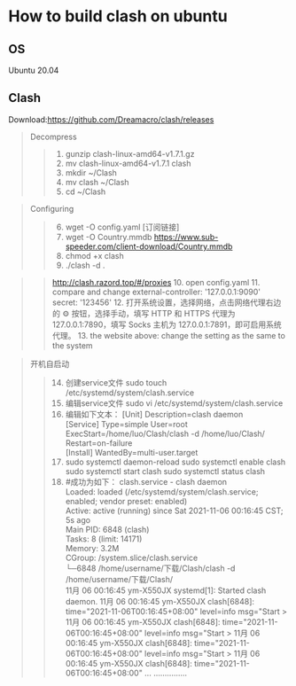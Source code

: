 # How to build clash on ubuntu
## OS
Ubuntu 20.04
## Clash
Download:https://github.com/Dreamacro/clash/releases
> Decompress
>>1. gunzip clash-linux-amd64-v1.7.1.gz
>>2. mv clash-linux-amd64-v1.7.1 clash
>>3. mkdir ~/Clash
>>4. mv clash ~/Clash
>>5. cd ~/Clash

> Configuring
>>6. wget -O config.yaml [订阅链接]
>>7. wget -O Country.mmdb https://www.sub-speeder.com/client-download/Country.mmdb
>>8. chmod +x clash 
>>9. ./clash -d .

>>http://clash.razord.top/#/proxies
>>10. open config.yaml
>>11. compare and change
    external-controller: '127.0.0.1:9090'
    secret: '123456'
>>12. 打开系统设置，选择网络，点击网络代理右边的 ⚙ 按钮，选择手动，填写 HTTP 和 HTTPS 代理为 127.0.0.1:7890，填写 Socks 主机为 127.0.0.1:7891，即可启用系统代理。
>>13. the website above: change the setting as the same to the system

> 开机自启动
>>14. 创建service文件
        sudo touch /etc/systemd/system/clash.service
>>15. 编辑service文件 
        sudo vi /etc/systemd/system/clash.service 
>>16. 编辑如下文本： 
[Unit] 
Description=clash daemon  
[Service] 
Type=simple 
User=root 
ExecStart=/home/luo/Clash/clash -d /home/luo/Clash/ 
Restart=on-failure  
[Install] 
WantedBy=multi-user.target
>>17. sudo systemctl daemon-reload 
sudo systemctl enable clash 
sudo systemctl start clash 
sudo systemctl status clash
>>18. #成功为如下： 
clash.service - clash daemon      
  Loaded: loaded (/etc/systemd/system/clash.service; enabled; vendor preset: enabled)      
  Active: active (running) since Sat 2021-11-06 00:16:45 CST; 5s ago    
 Main PID: 6848 (clash)       
  Tasks: 8 (limit: 14171)      
  Memory: 3.2M      
  CGroup: /system.slice/clash.service              
      └─6848 /home/username/下载/Clash/clash -d /home/username/下载/Clash/  
11月 06 00:16:45 ym-X550JX systemd[1]: Started clash daemon. 
11月 06 00:16:45 ym-X550JX clash[6848]: time="2021-11-06T00:16:45+08:00" level=info msg="Start > 11月 06 00:16:45 ym-X550JX clash[6848]: time="2021-11-06T00:16:45+08:00" level=info msg="Start > 
11月 06 00:16:45 ym-X550JX clash[6848]: time="2021-11-06T00:16:45+08:00" level=info msg="Start > 
11月 06 00:16:45 ym-X550JX clash[6848]: time="2021-11-06T00:16:45+08:00" ...
...............